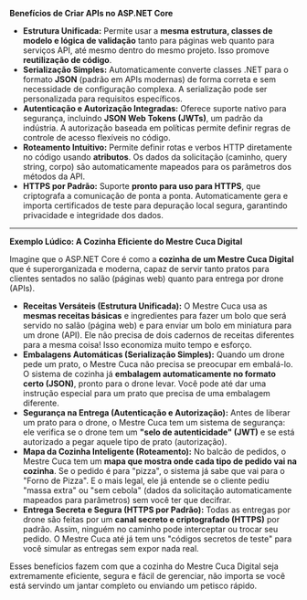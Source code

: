 **Benefícios de Criar APIs no ASP.NET Core**

* **Estrutura Unificada:** Permite usar a **mesma estrutura, classes de modelo e lógica de validação** tanto para páginas web quanto para serviços API, até mesmo dentro do mesmo projeto. Isso promove **reutilização de código**.
* **Serialização Simples:** Automaticamente converte classes .NET para o formato **JSON** (padrão em APIs modernas) de forma correta e sem necessidade de configuração complexa. A serialização pode ser personalizada para requisitos específicos.
* **Autenticação e Autorização Integradas:** Oferece suporte nativo para segurança, incluindo **JSON Web Tokens (JWTs)**, um padrão da indústria. A autorização baseada em políticas permite definir regras de controle de acesso flexíveis no código.
* **Roteamento Intuitivo:** Permite definir rotas e verbos HTTP diretamente no código usando **atributos**. Os dados da solicitação (caminho, query string, corpo) são automaticamente mapeados para os parâmetros dos métodos da API.
* **HTTPS por Padrão:** Suporte **pronto para uso para HTTPS**, que criptografa a comunicação de ponta a ponta. Automaticamente gera e importa certificados de teste para depuração local segura, garantindo privacidade e integridade dos dados.

---

**Exemplo Lúdico: A Cozinha Eficiente do Mestre Cuca Digital**

Imagine que o ASP.NET Core é como a **cozinha de um Mestre Cuca Digital** que é superorganizada e moderna, capaz de servir tanto pratos para clientes sentados no salão (páginas web) quanto para entrega por drone (APIs).

* **Receitas Versáteis (Estrutura Unificada):** O Mestre Cuca usa as **mesmas receitas básicas** e ingredientes para fazer um bolo que será servido no salão (página web) e para enviar um bolo em miniatura para um drone (API). Ele não precisa de dois cadernos de receitas diferentes para a mesma coisa! Isso economiza muito tempo e esforço.
* **Embalagens Automáticas (Serialização Simples):** Quando um drone pede um prato, o Mestre Cuca não precisa se preocupar em embalá-lo. O sistema de cozinha já **embalagem automaticamente no formato certo (JSON)**, pronto para o drone levar. Você pode até dar uma instrução especial para um prato que precisa de uma embalagem diferente.
* **Segurança na Entrega (Autenticação e Autorização):** Antes de liberar um prato para o drone, o Mestre Cuca tem um sistema de segurança: ele verifica se o drone tem um **"selo de autenticidade" (JWT)** e se está autorizado a pegar aquele tipo de prato (autorização).
* **Mapa da Cozinha Inteligente (Roteamento):** No balcão de pedidos, o Mestre Cuca tem um **mapa que mostra onde cada tipo de pedido vai na cozinha**. Se o pedido é para "pizza", o sistema já sabe que vai para o "Forno de Pizza". E o mais legal, ele já entende se o cliente pediu "massa extra" ou "sem cebola" (dados da solicitação automaticamente mapeados para parâmetros) sem você ter que decifrar.
* **Entrega Secreta e Segura (HTTPS por Padrão):** Todas as entregas por drone são feitas por um **canal secreto e criptografado (HTTPS)** por padrão. Assim, ninguém no caminho pode interceptar ou trocar seu pedido. O Mestre Cuca até já tem uns "códigos secretos de teste" para você simular as entregas sem expor nada real.

Esses benefícios fazem com que a cozinha do Mestre Cuca Digital seja extremamente eficiente, segura e fácil de gerenciar, não importa se você está servindo um jantar completo ou enviando um petisco rápido.